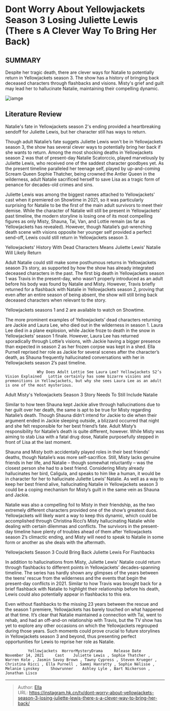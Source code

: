 # Dont Worry About Yellowjackets Season 3 Losing Juliette Lewis (There s A Clever Way To Bring Her Back)


## SUMMARY 



  Despite her tragic death, there are clever ways for Natalie to potentially return in Yellowjackets season 3.   The show has a history of bringing back deceased characters through flashbacks and visions.   Misty&#39;s grief and guilt may lead her to hallucinate Natalie, maintaining their compelling dynamic.  

![iamge](https://static1.srcdn.com/wordpress/wp-content/uploads/2021/11/Yellowjackets-Natalie-Juliet-Lewis.jpg)

## Literature Review

Natalie&#39;s fate in Yellowjackets season 2&#39;s ending provided a heartbreaking sendoff for Juliette Lewis, but her character still has ways to return.




Though adult Natalie’s fate suggets Juliette Lewis won&#39;t be in Yellowjackets season 3, the show has several clever ways to potentially bring her back if she wants to return. Among the most shocking deaths in Yellowjackets season 2 was that of present-day Natalie Scatorccio, played marvelously by Juliette Lewis, who received one of the saddest character goodbyes yet. As the present timeline paralleled her teenage self, played by up-and-coming Scream Queen Sophie Thatcher, being crowned the Antler Queen in the wilderness, adult Natalie sacrificed herself to save Lisa as a tragic form of penance for decades-old crimes and sins.




Juliette Lewis was among the biggest names attached to Yellowjackets&#39; cast when it premiered on Showtime in 2021, so it was particularly surprising for Natalie to be the first of the main adult survivors to meet their demise. While the character of Natalie will still be present in Yellowjackets’ past timeline, the modern storyline is losing one of its most compelling figures as only Misty, Shauna, Tai, Van, and Lottie remain (as far as Yellowjackets has revealed). However, though Natalie’s gut-wrenching death scene with visions opposite her younger self provided a perfect send-off, Lewis could still return in Yellowjackets season 3.


 Yellowjackets&#39; History With Dead Characters Means Juliette Lewis&#39; Natalie Will Likely Return 
         

Adult Natalie could still make some posthumous returns in Yellowjackets season 3’s story, as supported by how the show has already integrated deceased characters in the past. The first big death in Yellowjackets season 1 was Travis in the present-day, who wasn’t properly introduced as an adult before his body was found by Natalie and Misty. However, Travis briefly returned for a flashback with Natalie in Yellowjackets season 2, proving that even after an entire season of being absent, the show will still bring back deceased characters when relevant to the story.






Yellowjackets seasons 1 and 2 are available to watch on Showtime.




The more prominent examples of Yellowjackets’ dead characters returning are Jackie and Laura Lee, who died out in the wilderness in season 1. Laura Lee died in a plane explosion, while Jackie froze to death in the snow in Yellowjackets’ season 1 finale. However, Laura Lee has returned sporadically through Lottie’s visions, with Jackie having a bigger presence than expected in season 2 as her frozen corpse was kept in a shed. Ella Purnell reprised her role as Jackie for several scenes after the character’s death, as Shauna frequently hallucinated conversations with her in Yellowjackets season 2’s past timeline.

                  Why Does Adult Lottie See Laura Lee? Yellowjackets S2’s Vision Explained   Lottie certainly has some bizarre visions and premonitions in Yellowjackets, but why she sees Laura Lee as an adult is one of the most mysterious.    






 Adult Misty&#39;s Yellowjackets Season 3 Story Needs To Still Include Natalie 
          

Similar to how teen Shauna kept Jackie alive through hallucinations due to her guilt over her death, the same is apt to be true for Misty regarding Natalie’s death. Though Shauna didn’t intend for Jackie to die when their argument ended in Jackie sleeping outside, a blizzard occurred that night and she felt responsible for her best friend’s fate. Adult Misty’s responsibility for Natalie’s death is quite different, however. While Misty was aiming to stab Lisa with a fatal drug dose, Natalie purposefully stepped in front of Lisa at the last moment.

Shauna and Misty both accidentally played roles in their best friends’ deaths, though Natalie’s was more self-sacrifice. Still, Misty lacks genuine friends in her life, and Natalie – though somewhat reluctantly – was the closest person she had to a best friend. Considering Misty already hallucinates her bird, Caligula, and speaks to him like a human, it would be in character for her to hallucinate Juliette Lewis’ Natalie. As well as a way to keep her best friend alive, hallucinating Natalie in Yellowjackets season 3 could be a coping mechanism for Misty’s guilt in the same vein as Shauna and Jackie.




Natalie was also a compelling foil to Misty in their friendship, as the two extremely different characters provided one of the show’s greatest duos. Yellowjackets will likely want a way to keep this dynamic, which could be accomplished through Christina Ricci’s Misty hallucinating Natalie while dealing with certain dilemmas and conflicts. The survivors in the present-day timeline have plenty of troubles ahead of them after Yellowjackets season 2’s climactic ending, and Misty will need to speak to Natalie in some form or another as she deals with the aftermath.



 Yellowjackets Season 3 Could Bring Back Juliette Lewis For Flashbacks 
          

In addition to hallucinations from Misty, Juliette Lewis’ Natalie could return through flashbacks to different points in Yellowjackets’ decades-spanning timeline. The series has hardly shown any glimpses of the years between the teens’ rescue from the wilderness and the events that begin the present-day conflicts in 2021. Similar to how Travis was brought back for a brief flashback with Natalie to highlight their relationship before his death, Lewis could also potentially appear in flashbacks to this era.




Even without flashbacks to the missing 23 years between the rescue and the season 1 premiere, Yellowjackets has barely touched on what happened at that time. It’s clear that Natalie maintained a connection with Tai, went to rehab, and had an off-and-on relationship with Travis, but the TV show has yet to explore any other occasions on which the Yellowjackets regrouped during those years. Such moments could prove crucial to future storylines in Yellowjackets season 3 and beyond, thus presenting perfect opportunities for Lewis to reprise her role as Natalie.

              Yellowjackets  HorrorMysteryDrama     Release Date    November 14, 2021     Cast    Juliette Lewis , Sophie Thatcher , Warren Kole , Jasmin Savoy Brown , Tawny Cypress , Steven Krueger , Christina Ricci , Ella Purnell , Sammi Hanratty , Sophie Nélisse , Melanie Lynskey     Showrunner    Ashley Lyle , Bart Nickerson , Jonathan Lisco      


---

> Author: [Ella](https://instagram.hk.cn/)  
> URL: https://instagram.hk.cn/tv/dont-worry-about-yellowjackets-season-3-losing-juliette-lewis-there-s-a-clever-way-to-bring-her-back/  

